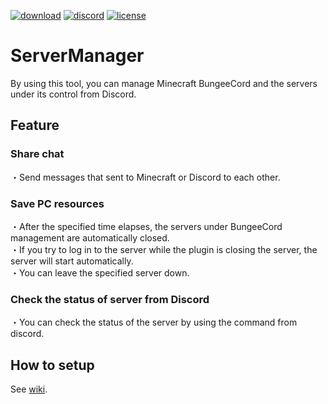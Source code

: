 <a href="https://github.com/nova-27/ServerManager/releases"><img alt="download" src="https://img.shields.io/github/downloads/nova-27/ServerManager/total?color=blue"></a>
<a href="https://discord.gg/DJGd9Sr"><img alt="discord" src="https://img.shields.io/discord/549172645145346053?color=7289DA&label=Discord"></a>
<a href="https://github.com/nova-27/ServerManager/blob/master/LICENSE"><img alt="license" src="https://img.shields.io/github/license/nova-27/ServerManager?color=b8b8b8"></a>

<h1>ServerManager</h1>
By using this tool, you can manage Minecraft BungeeCord and the servers under its control from Discord.

<h2>Feature</h2>
<h3>Share chat</h3>
・Send messages that sent to Minecraft or Discord to each other.
<h3>Save PC resources</h3>
・After the specified time elapses, the servers under BungeeCord management are automatically closed.<br>
・If you try to log in to the server while the plugin is closing the server, the server will start automatically.<br>
・You can leave the specified server down.
<h3>Check the status of server from Discord</h3>
・You can check the status of the server by using the command from discord.

<h2>How to setup</h2>
See <a href="https://github.com/nova-27/ServerManager/wiki">wiki</a>.